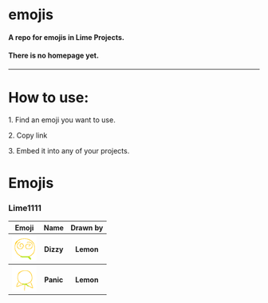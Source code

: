 <h1>emojis</h1>
<h4>A repo for <strong>emojis</strong> in Lime Projects.</h4>
<h4>There is no homepage yet.</h4>
<hr>
<h1>How to use:</h1>
<div>
  <p>1. Find an emoji you want to use.</p>
  <p>2. Copy link</p>
  <p>3. Embed it into any of your projects.</p>
</div>
<h1>Emojis</h1>
<h3>Lime1111</h3>
<table>
  <tr>
    <th>Emoji</th>
    <th>Name</th>
    <th>Drawn by</th>
  </tr>
  <tr>
    <th><img src="./lime1111/dizzy.png" width="50px"></th>
    <th>Dizzy</th>
    <th>Lemon</th>
  </tr>
  <tr>
    <th><img src="./lime1111/panic.png" width="50px"></th>
    <th>Panic</th>
    <th>Lemon</th>
  </tr>
</table>
